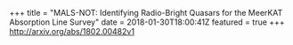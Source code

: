 +++
title = "MALS-NOT: Identifying Radio-Bright Quasars for the MeerKAT Absorption   Line Survey"
date = 2018-01-30T18:00:41Z
featured = true
+++
http://arxiv.org/abs/1802.00482v1
